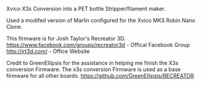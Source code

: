 Xvico X3s Conversion into a PET bottle Stripper/filament maker.

Used a modifed version of Marlin configured for the Xvico MKS Robin Nano Clone.

This firmware is for Josh Taylor's Recreator 3D.
https://www.facebook.com/groups/recreator3d - Offical Facebook Group
http://jrt3d.com/ - Office Website

Credit to GreenEllipsis for the assistance in helping me finish the X3s conversion Firmware. The x3s conversion Firmware is used as a base firmware for all other boards.
https://github.com/GreenEllipsis/RECREATOR


